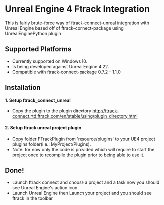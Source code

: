 Unreal Engine 4 Ftrack Integration
===========================
This is fairly brute-force way of ftrack-connect-unreal integration with Unreal Engine based off of ftrack-connect-package using UnrealEnginePython plugin

Supported Platforms
-------------------
* Currently supported on Windows 10.
* Is being developed against  Unreal Engine 4.22.
* Compatible with ftrack-connect-package 0.7.2 - 1.1.0


Installation
------------
#### 1. Setup ftrack_connect_unreal 

* Copy the plugin to the plugin directory http://ftrack-connect.rtd.ftrack.com/en/stable/using/plugin_directory.html

#### 2. Setup ftrack unreal project plugin

* Copy folder FTrackPlugin from 'resource/plugins' to your UE4 project plugins folder(i.e.: MyProject/Plugins).
* Note: for now only the code is provided which will require to start the project once to recompile the plugin prior to being able to use it.


Done!
------------
* Launch ftrack connect and choose a project and a task now you should see Unreal Engine's action icon. 
* Launch Unreal Engine then Launch your project and you should see ftrack in the toolbar